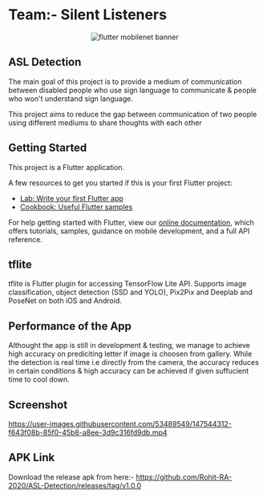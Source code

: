 # Team:- Silent Listeners

<div align="center">
<img src="https://i.imgur.com/dkLrkye.png" alt="flutter mobilenet banner"/>
</div>


## ASL Detection

The main goal of this project is to provide a medium of communication between disabled people who use sign language to communicate & people who won't understand sign language.

This project aims to reduce the gap between communication of two people using different mediums to share thoughts with each other

## Getting Started

This project is a Flutter application.

A few resources to get you started if this is your first Flutter project:

- [Lab: Write your first Flutter app](https://flutter.dev/docs/get-started/codelab)
- [Cookbook: Useful Flutter samples](https://flutter.dev/docs/cookbook)

For help getting started with Flutter, view our
[online documentation](https://flutter.dev/docs), which offers tutorials,
samples, guidance on mobile development, and a full API reference.

## tflite

tflite is Flutter plugin for accessing TensorFlow Lite API. Supports image classification, object detection (SSD and YOLO), Pix2Pix and Deeplab and PoseNet on both iOS and Android.

## Performance of the App

Althought the app is still in development & testing, we manage to achieve high accuracy on prediciting letter if image is choosen from gallery. While the detection is real time i.e directly from the camera, the accuracy reduces in certain conditions & high accuracy can be achieved if given suffucient time to cool down. 

## Screenshot


https://user-images.githubusercontent.com/53489549/147544312-f643f08b-85f0-45b8-a8ee-3d9c316fd9db.mp4

## APK Link
Download the release apk from here:- https://github.com/Rohit-RA-2020/ASL-Detection/releases/tag/v1.0.0


